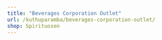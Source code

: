 ```yaml
---
title: "Beverages Corporation Outlet"
url: /kuthuparamba/beverages-corporation-outlet/
shop: Spirituosen
---
```

